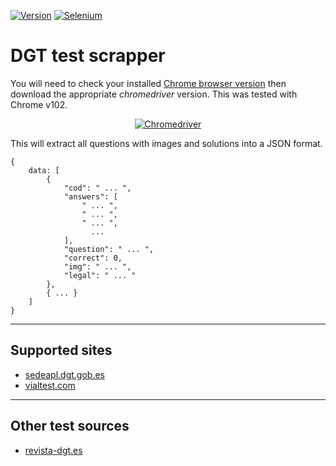 [![Version](https://img.shields.io/pypi/pyversions/selenium)](https://www.python.org/downloads/)
[![Selenium](https://img.shields.io/badge/Selenium-4.2.0-blue)](https://selenium-python.readthedocs.io/)

# DGT test scrapper
You will need to check your installed [Chrome browser version](chrome://settings/help) then download the appropriate *chromedriver* version. This was tested with Chrome v102.
<center>

[![Chromedriver](https://img.shields.io/badge/Chromedriver-%3E%3D%20102-lightgrey)](https://chromedriver.chromium.org/downloads/)
</center>

This will extract all questions with images and solutions into a JSON format.
```
{
    data: [
        {
            "cod": " ... ",
            "answers": [
                " ... ",
                " ... ",
                " ... ",
                  ...
            ],
            "question": " ... ",
            "correct": 0,
            "img": " ... ",
            "legal": " ... "
        },
        { ... }
    ]
}
```



---
## Supported sites
- [sedeapl.dgt.gob.es](https://sedeapl.dgt.gob.es/WEB_EXAM_AUTO/service/TiposExamenesServlet#)
- [vialtest.com](https://vialtest.com/dgt-examenes/)
---
## Other test sources
- [revista-dgt.es](https://revista.dgt.es/es/test/)
